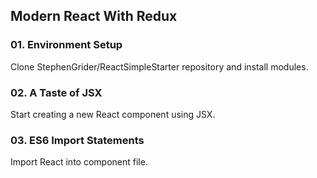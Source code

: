 ## Modern React With Redux

### 01. Environment Setup

Clone StephenGrider/ReactSimpleStarter repository
and install modules.

### 02. A Taste of JSX

Start creating a new React component using JSX.

### 03. ES6 Import Statements

Import React into component file.
